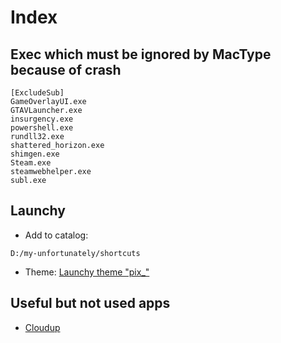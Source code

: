 # Index

## Exec which must be ignored by MacType because of crash

```
[ExcludeSub]
GameOverlayUI.exe
GTAVLauncher.exe
insurgency.exe
powershell.exe
rundll32.exe
shattered_horizon.exe
shimgen.exe
Steam.exe
steamwebhelper.exe
subl.exe
```

## Launchy

- Add to catalog:

```
D:/my-unfortunately/shortcuts
```

- Theme: [Launchy theme "pix_"](http://twnsnd.deviantart.com/art/pix-for-launchy-292839328)

## Useful but not used apps

- [Cloudup](https://cloudup.com/download/win)
